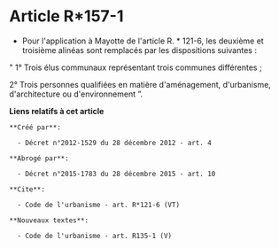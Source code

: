 # Article R*157-1

- Pour l'application à Mayotte de l'article R. * 121-6, les deuxième et troisième alinéas sont remplacés par les dispositions
suivantes : 

" 1° Trois élus communaux représentant trois communes différentes ; 

2° Trois personnes qualifiées en matière d'aménagement, d'urbanisme, d'architecture ou d'environnement ”.

**Liens relatifs à cet article**

	**Créé par**:

	  - Décret n°2012-1529 du 28 décembre 2012 - art. 4

	**Abrogé par**:

	  - Décret n°2015-1783 du 28 décembre 2015 - art. 10

	**Cite**:

	  - Code de l'urbanisme - art. R*121-6 (VT)

	**Nouveaux textes**:

	  - Code de l'urbanisme - art. R135-1 (V)
